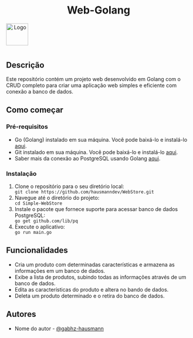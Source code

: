 <body>
<header>
    <h1>Web-Golang</h1>
    <img align="left" height="60" width="60" src="https://cdn.jsdelivr.net/gh/devicons/devicon@latest/icons/go/go-original.svg" alt="Logo">
</header>

</br>
</br>

<section>
    <h2>Descrição</h2>
    <p>Este repositório contém um projeto web desenvolvido em Golang com o CRUD completo para criar uma aplicação web simples e eficiente com conexão a banco de dados.</p>
</section>

<section>
    <h2>Como começar</h2>
    <h3>Pré-requisitos</h3>
    <ul>
        <li>Go (Golang) instalado em sua máquina. Você pode baixá-lo e instalá-lo <a href="https://golang.org/dl/">aqui</a>.</li>
        <li>Git instalado em sua máquina. Você pode baixá-lo e instalá-lo <a href="https://git-scm.com/downloads">aqui</a>.</li>
        <li>Saber mais da conexão ao PostgreSQL usando Golang <a href="https://github.com/wagnerdevocelot/GoPostgreSQL">aqui</a>.</li>
    </ul>
    <h3>Instalação</h3>
    <ol>
        <li>Clone o repositório para o seu diretório local:</li>
        <code>git clone https://github.com/hausmanndev/WebStore.git</code>
        <li>Navegue até o diretório do projeto:</li>
        <code>cd Simple-WebStore</code>
        <li>Instale o pacote que fornece suporte para acessar banco de dados PostgreSQL:</li>
        <code>go get github.com/lib/pq</code>
        <li>Execute o aplicativo:</li>
        <code>go run main.go</code>
    </ol>
</section>

<section>
    <h2>Funcionalidades</h2>
    <ul>
        <li>Cria um produto com determinadas características e armazena as informações em um banco de dados.</li>
        <li>Exibe a lista de produtos, subindo todas as informações através de um banco de dados.</li>
        <li>Edita as características do produto e altera no bando de dados.</li>
        <li>Deleta um produto determinado e o retira do banco de dados.</li>
    </ul>
</section>

<section>
    <h2>Autores</h2>
    <ul>
        <li>Nome do autor - <a href="https://github.com/hausmanndev">@gabhz-hausmann</a></li>
    </ul>
</section>

